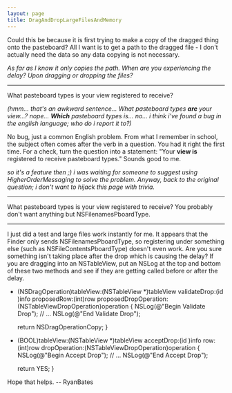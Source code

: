 ```yaml
---
layout: page
title: DragAndDropLargeFilesAndMemory
---
```


Could this be because it is first trying to make a copy of the dragged thing onto the pasteboard?  All I want is to get a path to the dragged file - I don't actually need the data so any data copying is not necessary.

*As far as I know it only copies the path. When are you experiencing the delay? Upon dragging or dropping the files?*

----

What pasteboard types is your view registered to receive?

*(hmm... that's an awkward sentence... What pasteboard types **are** your view...? nope... **Which** pasteboard types is... no... i think i've found a bug in the english language; who do i report it to?)*

No bug, just a common English problem. From what I remember in school, the subject often comes after the verb in a question. You had it right the first time. For a check, turn the question into a statement: "Your **view is** registered to receive pasteboard types." Sounds good to me.

*so it's a feature then ;) i was waiting for someone to suggest using HigherOrderMessaging to solve the problem. Anyway, back to the original question; i don't want to hijack this page with trivia.*

----

What pasteboard types is your view registered to receive? You probably don't want anything but NSFilenamesPboardType.

----

I just did a test and large files work instantly for me. It appears that the Finder only sends NSFilenamesPboardType, so registering under something else (such as NSFileContentsPboardType) doesn't even work. Are you sure something isn't taking place after the drop which is causing the delay? If you are dragging into an NSTableView, put an NSLog at the top and bottom of these two methods and see if they are getting called before or after the delay.

    
- (NSDragOperation)tableView:(NSTableView *)tableView validateDrop:(id <NSDraggingInfo>)info
		proposedRow:(int)row proposedDropOperation:(NSTableViewDropOperation)operation
{
    NSLog(@"Begin Validate Drop");
    // ...
    NSLog(@"End Validate Drop");
    
    return NSDragOperationCopy;
}


    
- (BOOL)tableView:(NSTableView *)tableView acceptDrop:(id <NSDraggingInfo>)info
		row:(int)row dropOperation:(NSTableViewDropOperation)operation
{
    NSLog(@"Begin Accept Drop");
    // ...
    NSLog(@"End Accept Drop");

    return YES;
}


Hope that helps. -- RyanBates

